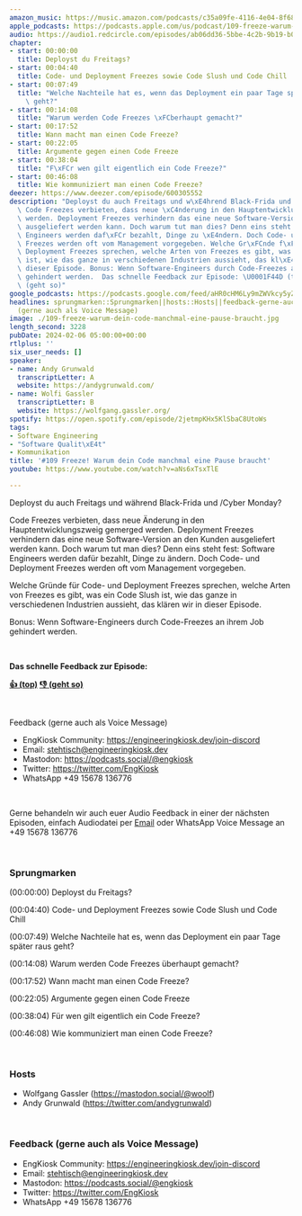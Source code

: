 ```yaml
---
amazon_music: https://music.amazon.com/podcasts/c35a09fe-4116-4e04-8f68-77d61b112e46/episodes/e9612ddd-12d8-42ae-8b63-520e52e76300/engineering-kiosk-109-freeze-warum-dein-code-manchmal-eine-pause-braucht
apple_podcasts: https://podcasts.apple.com/us/podcast/109-freeze-warum-dein-code-manchmal-eine-pause-braucht/id1603082924?i=1000644304664&uo=4
audio: https://audio1.redcircle.com/episodes/ab06dd36-5bbe-4c2b-9b19-b02be47e6a68/stream.mp3
chapter:
- start: 00:00:00
  title: Deployst du Freitags?
- start: 00:04:40
  title: Code- und Deployment Freezes sowie Code Slush und Code Chill
- start: 00:07:49
  title: "Welche Nachteile hat es, wenn das Deployment ein paar Tage sp\xE4ter raus\
    \ geht?"
- start: 00:14:08
  title: "Warum werden Code Freezes \xFCberhaupt gemacht?"
- start: 00:17:52
  title: Wann macht man einen Code Freeze?
- start: 00:22:05
  title: Argumente gegen einen Code Freeze
- start: 00:38:04
  title: "F\xFCr wen gilt eigentlich ein Code Freeze?"
- start: 00:46:08
  title: Wie kommuniziert man einen Code Freeze?
deezer: https://www.deezer.com/episode/600305552
description: "Deployst du auch Freitags und w\xE4hrend Black-Frida und /Cyber Monday?\
  \ Code Freezes verbieten, dass neue \xC4nderung in den Hauptentwicklungszweig gemerged\
  \ werden. Deployment Freezes verhindern das eine neue Software-Version an den Kunden\
  \ ausgeliefert werden kann. Doch warum tut man dies? Denn eins steht fest: Software\
  \ Engineers werden daf\xFCr bezahlt, Dinge zu \xE4ndern. Doch Code- und Deployment\
  \ Freezes werden oft vom Management vorgegeben. Welche Gr\xFCnde f\xFCr Code- und\
  \ Deployment Freezes sprechen, welche Arten von Freezes es gibt, was ein Code Slush\
  \ ist, wie das ganze in verschiedenen Industrien aussieht, das kl\xE4ren wir in\
  \ dieser Episode. Bonus: Wenn Software-Engineers durch Code-Freezes an ihrem Job\
  \ gehindert werden.  Das schnelle Feedback zur Episode: \U0001F44D (top)\_\U0001F44E\
  \ (geht so)"
google_podcasts: https://podcasts.google.com/feed/aHR0cHM6Ly9mZWVkcy5yZWRjaXJjbGUuY29tLzBlY2ZkZmQ3LWZkYTEtNGMzZC05NTE1LTQ3NjcyN2Y5ZGY1ZQ/episode/Yjk4ZjM3OTEtMmY0OC00NTY1LTgxOWEtNTgwMjEwYTI1MWZi?sa=X&ved=2ahUKEwiC897I_JWEAxWZMmIAHbKmCiEQkfYCegQIARAF
headlines: sprungmarken::Sprungmarken||hosts::Hosts||feedback-gerne-auch-als-voice-message::Feedback
  (gerne auch als Voice Message)
image: ./109-freeze-warum-dein-code-manchmal-eine-pause-braucht.jpg
length_second: 3228
pubDate: 2024-02-06 05:00:00+00:00
rtlplus: ''
six_user_needs: []
speaker:
- name: Andy Grunwald
  transcriptLetter: A
  website: https://andygrunwald.com/
- name: Wolfi Gassler
  transcriptLetter: B
  website: https://wolfgang.gassler.org/
spotify: https://open.spotify.com/episode/2jetmpKHx5KlSbaC8UtoWs
tags:
- Software Engineering
- "Software Qualit\xE4t"
- Kommunikation
title: '#109 Freeze! Warum dein Code manchmal eine Pause braucht'
youtube: https://www.youtube.com/watch?v=aNs6xTsxTlE

---
```

<p>Deployst du auch Freitags und während Black-Frida und /Cyber Monday?</p><p>Code Freezes verbieten, dass neue Änderung in den Hauptentwicklungszweig gemerged werden. Deployment Freezes verhindern das eine neue Software-Version an den Kunden ausgeliefert werden kann. Doch warum tut man dies? Denn eins steht fest: Software Engineers werden dafür bezahlt, Dinge zu ändern. Doch Code- und Deployment Freezes werden oft vom Management vorgegeben.</p><p>Welche Gründe für Code- und Deployment Freezes sprechen, welche Arten von Freezes es gibt, was ein Code Slush ist, wie das ganze in verschiedenen Industrien aussieht, das klären wir in dieser Episode.</p><p>Bonus: Wenn Software-Engineers durch Code-Freezes an ihrem Job gehindert werden.</p><p><br></p><p><strong>Das schnelle Feedback zur Episode:</strong></p><p><a href="https://api.openpodcast.dev/feedback/109/upvote" rel="nofollow"><strong>👍 (top)</strong></a><strong> </strong><a href="https://api.openpodcast.dev/feedback/109/downvote" rel="nofollow"><strong>👎 (geht so)</strong></a></p><p><br></p><p>Feedback (gerne auch als Voice Message)</p><ul><li>EngKiosk Community: <a href="https://engineeringkiosk.dev/join-discord">https://engineeringkiosk.dev/join-discord</a> </li><li>Email: <a href="mailto:stehtisch@engineeringkiosk.dev" rel="nofollow">stehtisch@engineeringkiosk.dev</a></li><li>Mastodon: <a href="https://podcasts.social/@engkiosk" rel="nofollow">https://podcasts.social/@engkiosk</a></li><li>Twitter: <a href="https://twitter.com/EngKiosk" rel="nofollow">https://twitter.com/EngKiosk</a></li><li>WhatsApp +49 15678 136776</li></ul><p><br></p><p>Gerne behandeln wir auch euer Audio Feedback in einer der nächsten Episoden, einfach Audiodatei per <a href="https://engineeringkiosk.dev/kontakt/">Email</a> oder WhatsApp Voice Message an +49 15678 136776</p><p><br></p><h3 id="sprungmarken">Sprungmarken</h3><p>(00:00:00) Deployst du Freitags?</p><p>(00:04:40) Code- und Deployment Freezes sowie Code Slush und Code Chill</p><p>(00:07:49) Welche Nachteile hat es, wenn das Deployment ein paar Tage später raus geht?</p><p>(00:14:08) Warum werden Code Freezes überhaupt gemacht?</p><p>(00:17:52) Wann macht man einen Code Freeze?</p><p>(00:22:05) Argumente gegen einen Code Freeze</p><p>(00:38:04) Für wen gilt eigentlich ein Code Freeze?</p><p>(00:46:08) Wie kommuniziert man einen Code Freeze?</p><p><br></p><h3 id="hosts">Hosts</h3><ul><li>Wolfgang Gassler (<a href="https://mastodon.social/@woolf" rel="nofollow">https://mastodon.social/@woolf</a>)</li><li>Andy Grunwald (<a href="https://twitter.com/andygrunwald" rel="nofollow">https://twitter.com/andygrunwald</a>)</li></ul><p>﻿</p><h3 id="feedback-gerne-auch-als-voice-message">Feedback (gerne auch als Voice Message)</h3><ul><li>EngKiosk Community: <a href="https://engineeringkiosk.dev/join-discord">https://engineeringkiosk.dev/join-discord</a> </li><li>Email: <a href="mailto:stehtisch@engineeringkiosk.dev" rel="nofollow">stehtisch@engineeringkiosk.dev</a></li><li>Mastodon: <a href="https://podcasts.social/@engkiosk" rel="nofollow">https://podcasts.social/@engkiosk</a></li><li>Twitter: <a href="https://twitter.com/EngKiosk" rel="nofollow">https://twitter.com/EngKiosk</a></li><li>WhatsApp +49 15678 136776</li></ul>